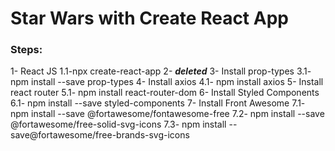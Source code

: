 # Star Wars with Create React App

### Steps:

1- React JS
1.1-npx create-react-app
2- ***deleted***
3- Install prop-types
3.1- npm install --save prop-types
4- Install axios
4.1- npm install axios
5- Install react router
5.1- npm install react-router-dom
6- Install Styled Components
6.1- npm install --save styled-components
7- Install Front Awesome
7.1- npm install --save @fortawesome/fontawesome-free
7.2- npm install --save @fortawesome/free-solid-svg-icons
7.3- npm install --save@fortawesome/free-brands-svg-icons



